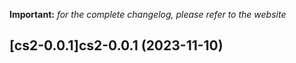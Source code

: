 **Important:**
*for the complete changelog, please refer to the website*











## [cs2-0.0.1]cs2-0.0.1 (2023-11-10)

